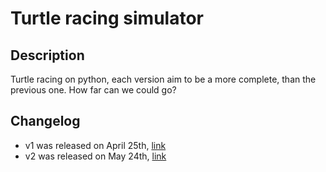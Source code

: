 # Turtle racing simulator

## Description

Turtle racing on python, each version aim to be a more complete, than the previous one. How far can we could go?

## Changelog

- v1 was released on April 25th, [link](https://youtu.be/91iauce0huQ)  
- v2 was released on May 24th, [link](https://youtu.be/Blv0hSNGJKg)  
